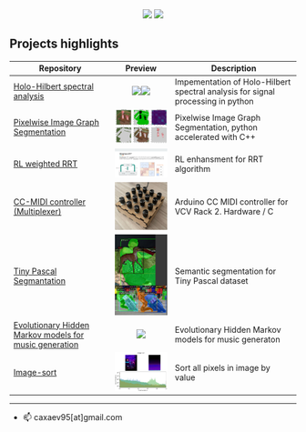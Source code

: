 <div id="header" align="center">
<a href="https://stackoverflow.com/users/9559655/flinck-clissan">
<img src="https://img.shields.io/stackexchange/stackoverflow/r/9559655?color=F47F24&label=Stack%20Overflow"></a>
<a href="https://www.youtube.com/@veaxvoid/videos">
<img src="https://img.shields.io/youtube/channel/views/UCT0YI14vECRjM4A8dc4d5Ww" ></a>
</div>

## Projects highlights
|Repository|Preview|Description|
|-|-|-|
|[Holo-Hilbert spectral analysis ](https://github.com/ivanvoid/HHSA)| <div align="center"><img src="https://github.com/ivanvoid/HHSA/blob/master/github/psd_signal*noise.png" width="200"/><img src="https://github.com/ivanvoid/HHSA/blob/master/github/psd_signal+noise.png" width="200"/></div>| Impementation of Holo-Hilbert spectral analysis for signal processing in python |
| [Pixelwise Image Graph Segmentation](https://github.com/ivanvoid/pigs)| <div align="center"><img src="https://github.com/ivanvoid/pigs/blob/main/data/output.png" width="200"/></div> | Pixelwise Image Graph Segmentation, python accelerated with C++ |
| [RL weighted RRT](https://github.com/ivanvoid/rrt_rl_weight)|<div align="center"><img src="https://github.com/ivanvoid/rrt_rl_weight/blob/main/figs/Probability%20Map%20Learning%20for%20RRT.png" width="200"/></div>| RL enhansment for RRT algorithm |
| [CC-MIDI controller (Multiplexer)](https://github.com/ivanvoid/cc_midi_controller)|<div align="center"><img src="https://github.com/ivanvoid/cc_midi_controller/blob/main/figures/finished.jpg" width="200"/></div>| Arduino CC MIDI controller for VCV Rack 2. Hardware / C |
| [Tiny Pascal Segmantation](https://github.com/ivanvoid/TinyPascalSegmantation/tree/main)|<div align="center"><img src="https://github.com/ivanvoid/TinyPascalSegmantation/blob/main/configs/results.png?raw=true" width="200"/></div>| Semantic segmentation for Tiny Pascal dataset |
| [Evolutionary Hidden Markov models for music generation](https://github.com/ivanvoid/MusicEA)|<div align="center"><img src="https://github.com/ivanvoid/MusicEA/blob/master/output/stat_gen500_hid128/stat_gen500_hid128_state7469.png?raw=true" width="200"/></div>| Evolutionary Hidden Markov models for music generaton |
| [Image-sort](https://github.com/ivanvoid/Image-sort)|<div align="center"><img src="https://github.com/ivanvoid/Image-sort/raw/master/.github/info.gif" width="200"/></div>| Sort all pixels in image by value |

---
- 📫 caxaev95[at]gmail.com

<div align="center">
  <img src="https://komarev.com/ghpvc/?username=ivanvoid&style=flat-square&color=blue" alt=""/>
</div>


<!--
**ivanvoid/ivanvoid** is a ✨ _special_ ✨ repository because its `README.md` (this file) appears on your GitHub profile.

Here are some ideas to get you started:

- 🔭 I’m currently working on ...
- 🌱 I’m currently learning ...
- 👯 I’m looking to collaborate on ...
- 🤔 I’m looking for help with ...
- 💬 Ask me about ...
- 📫 How to reach me: ...
- 😄 Pronouns: ...
- ⚡ Fun fact: ...
-->
